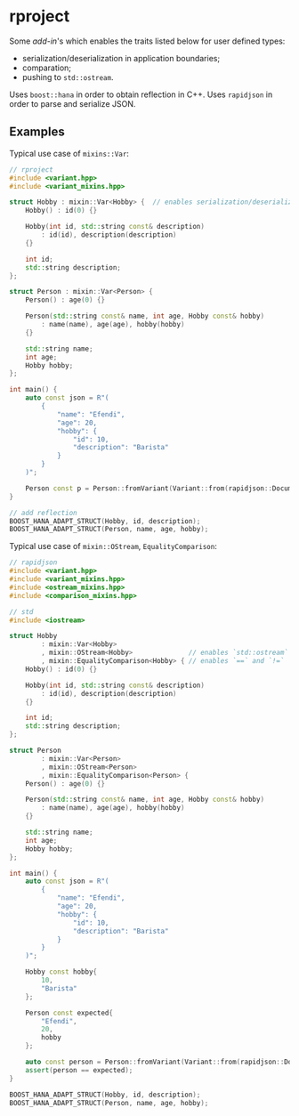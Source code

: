 # rproject

Some *add-in*'s which enables the traits listed below for user defined types:
* serialization/deserialization in application boundaries;
* comparation;
* pushing to `std::ostream`.

Uses `boost::hana` in order to obtain reflection in C++.
Uses `rapidjson` in order to parse and serialize JSON.

## Examples

Typical use case of `mixins::Var`:

```cpp
// rproject
#include <variant.hpp>
#include <variant_mixins.hpp>

struct Hobby : mixin::Var<Hobby> {  // enables serialization/deserialization
    Hobby() : id(0) {}

    Hobby(int id, std::string const& description)
        : id(id), description(description)
    {}

    int id;
    std::string description;
};

struct Person : mixin::Var<Person> {
    Person() : age(0) {}

    Person(std::string const& name, int age, Hobby const& hobby)
        : name(name), age(age), hobby(hobby)
    {}

    std::string name;
    int age;
    Hobby hobby;
};

int main() {
    auto const json = R"(
        {
            "name": "Efendi",
            "age": 20,
            "hobby": {
                "id": 10,
                "description": "Barista"
            }
        }
    )";

    Person const p = Person::fromVariant(Variant::from(rapidjson::Document().Parse(json))));
}

// add reflection
BOOST_HANA_ADAPT_STRUCT(Hobby, id, description);
BOOST_HANA_ADAPT_STRUCT(Person, name, age, hobby);
```

Typical use case of `mixin::OStream`, `EqualityComparison`:

```cpp
// rapidjson
#include <variant.hpp>
#include <variant_mixins.hpp>
#include <ostream_mixins.hpp>
#include <comparison_mixins.hpp>

// std
#include <iostream>

struct Hobby
        : mixin::Var<Hobby>
        , mixin::OStream<Hobby>              // enables `std::ostream`
        , mixin::EqualityComparison<Hobby> { // enables `==` and `!=`
    Hobby() : id(0) {}

    Hobby(int id, std::string const& description)
        : id(id), description(description)
    {}

    int id;
    std::string description;
};

struct Person
        : mixin::Var<Person>
        , mixin::OStream<Person>
        , mixin::EqualityComparison<Person> {
    Person() : age(0) {}

    Person(std::string const& name, int age, Hobby const& hobby)
        : name(name), age(age), hobby(hobby)
    {}

    std::string name;
    int age;
    Hobby hobby;
};

int main() {
    auto const json = R"(
        {
            "name": "Efendi",
            "age": 20,
            "hobby": {
                "id": 10,
                "description": "Barista"
            }
        }
    )";

    Hobby const hobby{
        10,
        "Barista"
    };

    Person const expected{
        "Efendi",
        20,
        hobby
    };

    auto const person = Person::fromVariant(Variant::from(rapidjson::Document().Parse(json)));
    assert(person == expected);
}

BOOST_HANA_ADAPT_STRUCT(Hobby, id, description);
BOOST_HANA_ADAPT_STRUCT(Person, name, age, hobby);
```
